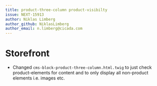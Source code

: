 ```yaml
---
title: product-three-column product-visibilty
issue: NEXT-15913
author: Niklas Limberg
author_github: NiklasLimberg
author_email: n.limberg@cicada.com
---
```

# Storefront
* Changed `cms-block-product-three-column.html.twig` to just check product-elements for content and to only display all non-product elements i.e. images etc.
